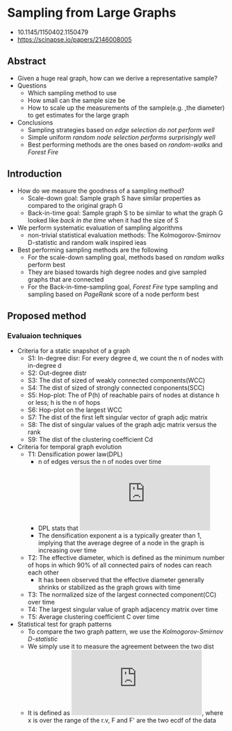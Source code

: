 # Sampling from Large Graphs
- 10.1145/1150402.1150479
- https://scinapse.io/papers/2146008005

## Abstract
  - Given a huge real graph, how can we derive a representative sample?
  - Questions
    - Which sampling method to use
    - How small can the sample size be
    - How to scale up the measurements of the sample(e.g. ,the diameter) to get estimates for the large graph
  - Conclusions
    - Sampling strategies based on *edge selection do not perform well*
    - Simple uniform *random node selection performs surprisingly well*
    - Best performing methods are the ones based on *random-walks* and *Forest Fire*
## Introduction
  - How do we measure the goodness of a sampling method?
    - Scale-down goal: Sample graph S have similar properties as compared to the original graph G
    - Back-in-time goal: Sample graph S to be similar to what the graph G looked like *back in the time* when it had the size of S
 - We perform systematic evaluation of sampling algorithms
    - non-trivial statistical evaluation methods: The Kolmogorov-Smirnov D-statistic and random walk inspired ieas
  - Best performing sampling methods are the following
    - For the scale-down sampling goal, methods based on *random walks* perform best
    - They are biased towards high degree nodes and give sampled graphs that are connected
    - For the Back-in-time-sampling goal, *Forest Fire* type sampling and sampling based on *PageRank* score of a node perform best

## Proposed method
### Evaluaion techniques
  - Criteria for a static snapshot of a graph
    - S1: In-degree disr: For every degree d, we count the n of nodes with in-degree d
    - S2: Out-degree distr
    - S3: The dist of sized of weakly connected components(WCC)
    - S4: The dist of sized of strongly connected conponents(SCC)
    - S5: Hop-plot: The  of P(h) of reachable pairs of nodes at distance h or less; h is the n of hops
    - S6: Hop-plot on the largest WCC
    - S7: The dist of the first left singular vector of graph adjc matrix
    - S8: The dist of singular values of the graph adjc matrix versus the rank
    - S9: The dist of the clustering coefficient Cd
  - Criteria for temporal graph evolution
    - T1: Densification power law(DPL)
      - n of edges versus the n of nodes over time
      - DPL stats that ![](http://latex.codecogs.com/gif.latex?e%28t%29%20%5Cpropto%20n%28t%29%5Ea)
      - The densification exponent a is a typically greater than 1, implying that the average degree of a node in the graph is increasing over time
    - T2: The effective diameter, which is defined as the minimum number of hops in which 90% of all connected pairs of nodes can reach each other
      - It has been observed that the effective diameter generally shrinks or stabilized as the graph grows with time
    - T3: The normalized size of the largest connected component(CC) over time
    - T4: The largest singular value of graph adjacency matrix over time
    - T5: Average clustering coefficient C over time
  - Statistical test for graph patterns
    - To compare the two graph pattern, we use the *Kolmogorov-Smirnov D-statistic*
    - We simply use it to measure the agreement between the two dist
    - It is defined as ![](http://latex.codecogs.com/gif.latex?D%20%3D%20max_x%5C%7B%7CF%27%28x%29%20-%20F%28x%29%7C%5C%7D), where x is over the range of the r.v,  F and F' are the two ecdf of the data
